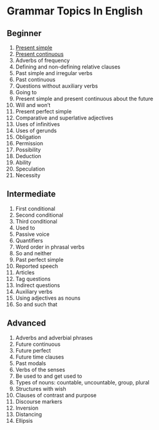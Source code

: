 # Grammar Topics In English

## Beginner

1. [Present simple](/lessons/present-simple/)
1. [Present continuous](/lessons/present-continuous/)
1. Adverbs of frequency
1. Defining and non-defining relative clauses
1. Past simple and irregular verbs
1. Past continuous
1. Questions without auxiliary verbs
1. Going to
1. Present simple and present continuous about the future
1. Will and won’t
1. Present perfect simple
1. Comparative and superlative adjectives
1. Uses of infinitives
1. Uses of gerunds
1. Obligation
1. Permission
1. Possibility
1. Deduction
1. Ability
1. Speculation
1. Necessity

## Intermediate

1. First conditional
1. Second conditional
1. Third conditional
1. Used to
1. Passive voice
1. Quantifiers
1. Word order in phrasal verbs
1. So and neither
1. Past perfect simple
1. Reported speech
1. Articles
1. Tag questions
1. Indirect questions
1. Auxiliary verbs
1. Using adjectives as nouns
1. So and such that

## Advanced

1. Adverbs and adverbial phrases
1. Future continuous
1. Future perfect
1. Future time clauses
1. Past modals
1. Verbs of the senses
1. Be used to and get used to
1. Types of nouns: countable, uncountable, group, plural
1. Structures with wish
1. Clauses of contrast and purpose
1. Discourse markers
1. Inversion
1. Distancing
1. Ellipsis

